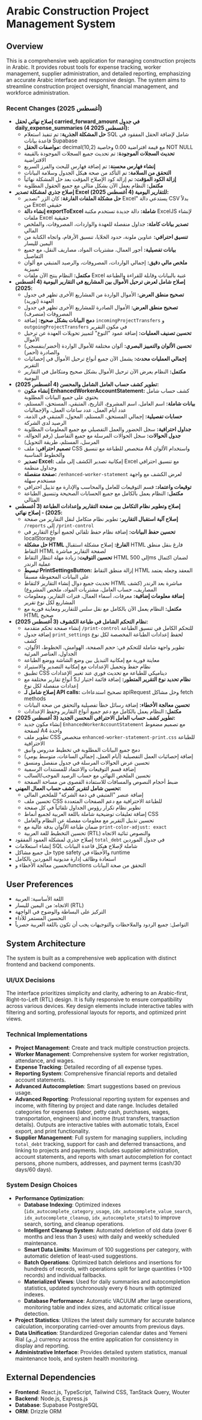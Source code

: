 # Arabic Construction Project Management System

## Overview
This is a comprehensive web application for managing construction projects in Arabic. It provides robust tools for expense tracking, worker management, supplier administration, and detailed reporting, emphasizing an accurate Arabic interface and responsive design. The system aims to streamline construction project oversight, financial management, and workforce administration.

### Recent Changes (أغسطس 2025)
- **إصلاح نهائي لحقل carried_forward_amount في جدول daily_expense_summaries (4 أغسطس 2025):**
  - **حل المشكلة الجذرية:** تم تنفيذ استعلام SQL شامل لإضافة الحقل المفقود في قاعدة بيانات Supabase
  - **مواصفات الحقل:** decimal(10,2) مع قيمة افتراضية 0.00 وخاصية NOT NULL
  - **تحديث السجلات الموجودة:** تم تحديث جميع السجلات الموجودة بالقيمة الافتراضية
  - **إنشاء فهارس محسنة:** تم إضافة فهارس للبحث والفرز السريع
  - **التحقق من السلامة:** تم التأكد من صحة هيكل الجدول وسلامة البيانات
  - **إزالة الكود المؤقت:** تم إزالة كود الإصلاح المؤقت بعد حل المشكلة نهائياً
  - **مكتمل:** النظام يعمل الآن بشكل مثالي مع جميع الحقول المطلوبة
- **إصلاح جذري لمشكلة تصدير Excel للتقارير اليومية (4 أغسطس 2025):**
  - **حل مشكلة الملفات الفارغة:** كان الزر "تصدير Excel" يستدعي دالة CSV بدلاً من Excel حقيقي
  - **إنشاء دالة exportToExcel شاملة:** دالة جديدة تستخدم مكتبة ExcelJS لإنشاء ملفات Excel حقيقية
  - **تصدير بيانات كاملة:** جداول منفصلة للعهدة والواردات، المصروفات، والملخص المالي
  - **تنسيق احترافي:** عناوين ملونة، حدود الخلايا، تنسيق الأرقام، واتجاه الكتابة من اليمين لليسار
  - **بيانات تفصيلية:** أجور العمال، مشتريات المواد، مصاريف النقل، مع جميع التفاصيل
  - **ملخص مالي دقيق:** إجمالي الواردات، المصروفات، والرصيد المتبقي مع ألوان تمييزية
  - **مكتمل:** النظام ينتج الآن ملفات Excel غنية بالبيانات وقابلة للقراءة والطباعة
- **إصلاح شامل لعرض ترحيل الأموال بين المشاريع في التقارير اليومية (4 أغسطس 2025):**
  - **تصحيح منطق العرض:** الأموال الواردة من المشاريع الأخرى تظهر في جدول العهدة (توريد)
  - **تصحيح منطق العرض:** الأموال الصادرة للمشاريع الأخرى تظهر في جدول المصروفات (منصرف)
  - **دمج البيانات بشكل صحيح:** إضافة `incomingProjectTransfers` و `outgoingProjectTransfers` في مكون التقرير
  - **تحسين تصنيف العمليات:** إضافة عمود "النوع" لتمييز تحويلات العهدة عن ترحيل الأموال
  - **تحسين الألوان والتمييز البصري:** ألوان مختلفة للأموال الواردة (أخضر/بنفسجي) والصادرة (أحمر)
  - **إجمالي العمليات محدث:** يشمل الآن جميع أنواع ترحيل الأموال في إحصائيات التقرير
  - **مكتمل:** النظام يعرض الآن ترحيل الأموال بشكل صحيح ومتكامل في التقارير اليومية
- **تطوير كشف حساب العامل الشامل والمحسن (4 أغسطس 2025):**
  - **إنشاء مكون EnhancedWorkerAccountStatement:** كشف حساب شامل يحتوي على جميع البيانات المطلوبة
  - **بيانات شاملة:** اسم العامل، اسم المشروع، التاريخ، المتبقي، المستحق، المستلم، عدد أيام العمل، عدد ساعات العمل، والإجماليات
  - **حسابات تفصيلية:** إجمالي المستحق، المستلم، المحول، المتبقي في الذمة، الرصيد لدى الشركة
  - **جداول احترافية:** سجل الحضور والعمل التفصيلي مع جميع المعلومات المطلوبة
  - **جدول الحوالات:** سجل الحوالات المرسلة مع جميع التفاصيل (رقم الحوالة، المرسل، المستلم، طريقة التحويل)
  - **تصميم احترافي:** ملف CSS متخصص للطباعة مع تنسيق A4 واستخدام الألوان والخطوط المناسبة
  - **تصدير Excel:** إمكانية تصدير الكشف إلى ملف Excel مع تنسيق احترافي وجداول منظمة
  - **صفحة منفصلة:** `/enhanced-worker-statement` لعرض الكشف مع واجهة مستخدم سهلة
  - **توقيعات واعتماد:** قسم التوقيعات للعامل والمحاسب والإدارة مع تذييل احترافي
  - **مكتمل:** النظام يعمل بالكامل مع جميع الحسابات الصحيحة وتنسيق الطباعة المثالي
- **إصلاح وتطوير نظام التكامل بين صفحة التقارير وإعدادات الطباعة (3 أغسطس 2025) - إصلاح نهائي:**
  - **إصلاح آلية استقبال التقارير:** تطوير نظام متكامل لنقل التقارير من صفحة `/reports` إلى `/print-control`
  - **تحسين حفظ البيانات:** إضافة نظام حفظ تلقائي لجميع أنواع التقارير في localStorage
  - **حل مشكلة HTML الفارغ:** إصلاح مشكلة استقبال HTML فارغ بنقل منطق التقاط HTML لصفحة التقارير مباشرة
  - **تحسين التوقيت:** زيادة مهلة انتظار التقاط HTML إلى 500ms لضمان اكتمال عملية الرندر
  - **تبسيط PrintSettingsButton:** إزالة منطق التقاط HTML المعقد وجعله يعتمد على البيانات المحفوظة مسبقاً
  - تحديث جميع دوال إنشاء التقارير لالتقاط HTML مباشرة بعد الرندر (كشف المصاريف، حساب العامل، مشتريات المواد، ملخص المشروع)
  - **إضافة معلومات إضافية:** معرفات، أسماء العمال، فترات التقارير، ومعلومات المشاريع لكل نوع تقرير
  - **مكتمل:** النظام يعمل الآن بالكامل مع نقل سلس للتقارير ومعاينة فورية مع HTML صحيح
- **نظام التحكم الشامل في طباعة الكشوف (3 أغسطس 2025):**
  - إنشاء صفحة تحكم متقدمة `/print-control` للتحكم الكامل في تنسيق الطباعة
  - إضافة جدول `print_settings` لحفظ إعدادات الطباعة المخصصة لكل نوع كشف
  - تطوير واجهة شاملة للتحكم في: حجم الصفحة، الهوامش، الخطوط، الألوان، الجداول، العناصر المرئية
  - معاينة فورية مع إمكانية التبديل بين وضع الشاشة ووضع الطباعة
  - نظام حفظ وتحميل الإعدادات مع إمكانية التصدير والاستيراد
  - تطبيق CSS ديناميكي للطباعة مع تحديث فوري عند تغيير الإعدادات
  - **نظام تحديد نوع التقرير المتطور:** إضافة قائمة اختيار لـ5 أنواع تقارير مختلفة مع إعدادات منفصلة لكل نوع
  - **إصلاح شامل لـ API calls:** تصحيح استدعاءات apiRequest وحل مشاكل fetch methods
  - **تحسين معالجة الأخطاء:** إضافة رسائل خطأ تفصيلية والتحقق من صحة البيانات
  - **مكتمل:** النظام يعمل بالكامل مع دعم جميع أنواع التقارير وحفظ الإعدادات
- **تطوير كشف حساب العامل الاحترافي المحسن الجديد (3 أغسطس 2025):**
  - إنشاء مكون جديد `EnhancedWorkerAccountStatement` مع تصميم مضغوط لصفحة A4 واحدة
  - تطوير ملف CSS متخصص `enhanced-worker-statement-print.css` للطباعة الاحترافية
  - دمج جميع البيانات المطلوبة في تخطيط مدروس وأنيق
  - إضافة إحصائيات العمل التفصيلية (أيام العمل، إجمالي الساعات، متوسط يومي)
  - تحسين عرض الحوالات المرسلة في جدول منفصل ومنسق
  - إضافة قسم التوقيعات والاعتماد للمستندات الرسمية
  - تحسين الملخص النهائي مع حساب الرصيد الموجب/السالب
  - ضبط أحجام النصوص والمسافات للاستفادة القصوى من مساحة الصفحة
- **تحسين شامل لتقرير كشف حساب العمال المهني:**
  - إضافة عنصر "المتبقي في ذمة الشركة" للملخص المالي
  - تحسين ملف CSS للطباعة الاحترافية مع دعم الصفحات المتعددة
  - تطوير نظام تكرار رؤوس الجداول تلقائياً في كل صفحة
  - إضافة تعليقات توضيحية شاملة باللغة العربية لجميع أنماط CSS
  - تحسين تذييل التقرير مع معلومات مفصلة عن النظام والعامل
  - ضمان طباعة الألوان بدقة عالية مع `print-color-adjust: exact`
  - تحسين التخطيط للغة العربية (RTL) والنصوص ثنائية الاتجاه
- إصلاح جذري لمشكلة العمود المفقود `total_debt` في جدول الموردين
- إنشاء استعلامات SQL شاملة لإصلاح هيكل قاعدة البيانات
- حل جميع مشاكل type safety والأخطاء في runtime
- استعادة وظائف إدارة مديونية الموردين بالكامل
- تحسين معالجة الأخطاء وfunctions التحقق من صحة البيانات

## User Preferences
- اللغة الأساسية: العربية
- الاتجاه: من اليمين لليسار (RTL)
- التركيز على البساطة والوضوح في الواجهة
- التحسين المستمر للأداء
- التواصل: جميع الردود والملاحظات والتوجيهات يجب أن تكون باللغة العربية حصرياً

## System Architecture
The system is built as a comprehensive web application with distinct frontend and backend components.

### UI/UX Decisions
The interface prioritizes simplicity and clarity, adhering to an Arabic-first, Right-to-Left (RTL) design. It is fully responsive to ensure compatibility across various devices. Key design elements include interactive tables with filtering and sorting, professional layouts for reports, and optimized print views.

### Technical Implementations
- **Project Management**: Create and track multiple construction projects.
- **Worker Management**: Comprehensive system for worker registration, attendance, and wages.
- **Expense Tracking**: Detailed recording of all expense types.
- **Reporting System**: Comprehensive financial reports and detailed account statements.
- **Advanced Autocompletion**: Smart suggestions based on previous usage.
- **Advanced Reporting**: Professional reporting system for expenses and income, with filtering by project and date range. Includes detailed categories for expenses (labor, petty cash, purchases, wages, transportation, engineers) and income (trust transfers, transaction details). Outputs are interactive tables with automatic totals, Excel export, and print functionality.
- **Supplier Management**: Full system for managing suppliers, including `total_debt` tracking, support for cash and deferred transactions, and linking to projects and payments. Includes supplier administration, account statements, and reports with smart autocompletion for contact persons, phone numbers, addresses, and payment terms (cash/30 days/60 days).

### System Design Choices
- **Performance Optimization**:
    - **Database Indexing**: Optimized indexes (`idx_autocomplete_category_usage`, `idx_autocomplete_value_search`, `idx_autocomplete_cleanup`, `idx_autocomplete_stats`) to improve search, sorting, and cleanup operations.
    - **Intelligent Cleanup System**: Automated deletion of old data (over 6 months and less than 3 uses) with daily and weekly scheduled maintenance.
    - **Smart Data Limits**: Maximum of 100 suggestions per category, with automatic deletion of least-used suggestions.
    - **Batch Operations**: Optimized batch deletions and insertions for hundreds of records, with operations split for large quantities (+100 records) and individual fallbacks.
    - **Materialized Views**: Used for daily summaries and autocompletion statistics, updated synchronously every 6 hours with optimized indexes.
    - **Database Performance**: Automatic VACUUM after large operations, monitoring table and index sizes, and automatic critical issue detection.
- **Project Statistics**: Utilizes the latest daily summary for accurate balance calculation, incorporating carried-over amounts from previous days.
- **Data Unification**: Standardized Gregorian calendar dates and Yemeni Rial (ر.ي) currency across the entire application for consistency in display and reporting.
- **Administrative Interface**: Provides detailed system statistics, manual maintenance tools, and system health monitoring.

## External Dependencies
- **Frontend**: React.js, TypeScript, Tailwind CSS, TanStack Query, Wouter
- **Backend**: Node.js, Express.js
- **Database**: Supabase PostgreSQL
- **ORM**: Drizzle ORM